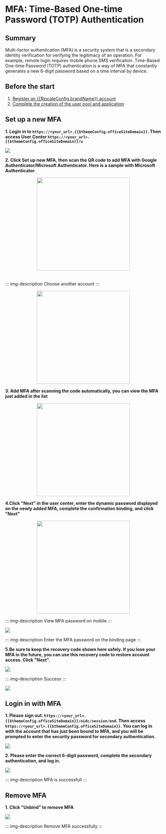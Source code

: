 # MFA: Time-Based One-time Password (TOTP) Authentication 

## Summary 

Multi-factor authentication (MFA) is a security system that is a secondary identity verification for verifying the legitimacy of an operation. For example, remote login requires mobile phone SMS verification. Time-Based One-time Password (TOTP) authentication is a way of MFA that constantly generates a new 6-digit password based on a time interval by device.


## Before the start

1. [Register an {{$localeConfig.brandName}} account](https://console.approw.cn/)
2. [Complete the creation of the user pool and application](/docs/en/guides/basics/authenticate-first-user/use-hosted-login-page.md)

## Set up a new MFA

**1. Login in to `https://<your_url>.{{$themeConfig.officeSiteDomain}}`. Then access User Center `https://<your_url>.{{$themeConfig.officeSiteDomain}}/u`**

![](./images/1-1.png)

**2. Click Set up new MFA, then scan the QR code to add MFA with Google Authenticator/Microsoft Authenticator. Here is a sample with Microsoft Authenticator.**

<img src="./images/1-2.png" style="margin-top: 20px; width: 300px; margin: 0 auto; display: block;" class="md-img-padding" />

<div style="height: 20px;"></div>

::: img-description
Choose another account
:::

<img src="./images/1-3.png" style="margin-top: 20px; width: 300px; margin: 0 auto; display: block;" class="md-img-padding" />

**3. Add MFA after scanning the code automatically, you can view the MFA just added in the list**

<img src="./images/1-4.png" style="margin-top: 20px; width: 300px; margin: 0 auto; display: block;" class="md-img-padding" />

**4.Click "Next" in the user center, enter the dynamic password displayed on the newly added MFA, complete the confirmation binding, and click "Next"**

<img src="./images/1-5.png" style="margin-top: 20px; width: 300px; margin: 0 auto; display: block;" class="md-img-padding" />

::: img-description
View MFA password on mobile
:::

![](./images/1-6.png)

::: img-description
Enter the MFA password on the binding page
:::

**5.Be sure to keep the recovery code shown here safely. If you lose your MFA in the future, you can use this recovery code to restore account access. Click "Next".**

![](./images/1-7.png)

::: img-description
Success
:::

![](./images/1-8.png)
## Login in with MFA

**1. Please sign out: `https://<your_url>.{{$themeConfig.officeSiteDomain}}/oidc/session/end`. Then access `https://<your_url>.{{$themeConfig.officeSiteDomain}}`. You can log in with the account that has just been bound to MFA, and you will be prompted to enter the security password for secondary authentication.**

![](./images/2-1.png)

**2. Please enter the correct 6-digit password, complete the secondary authentication, and log in.**

![](./images/2-2.png)

::: img-description
MFA is successfull
:::

## Remove MFA

**1. Click "Unbind" to remove MFA**

![](./images/3-1.png)

::: img-description
Remove MFA successfully
:::
